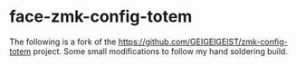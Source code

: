 # face-zmk-config-totem
The following is a fork of the https://github.com/GEIGEIGEIST/zmk-config-totem project. Some small modifications to follow my hand soldering build.
